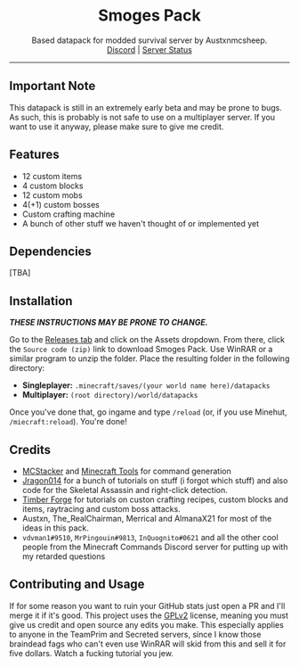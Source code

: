 <h1 align="center">Smoges Pack</h1>
<p align="center">
Based datapack for modded survival server by Austxnmcsheep.<br>
<a href="https://discord.gg/mYTK57yP3A">Discord</a> | <a href="https://mcsrvstat.us/server/smoges.minehut.gg">Server Status</a>
</p>

---

## Important Note
This datapack is still in an extremely early beta and may be prone to bugs. As such, this is probably is not safe to use on a multiplayer server. If you want to use it anyway, please make sure to give me credit.

## Features
- 12 custom items
- 4 custom blocks
- 12 custom mobs
- 4(+1) custom bosses
- Custom crafting machine
- A bunch of other stuff we haven't thought of or implemented yet

## Dependencies
[TBA]

## Installation
***THESE INSTRUCTIONS MAY BE PRONE TO CHANGE.***

Go to the [Releases tab](https://github.com/Errorcrafter/smoges/releases) and click on the Assets dropdown. From there, click the `Source code (zip)` link to download Smoges Pack. Use WinRAR or a similar program to unzip the folder. Place the resulting folder in the following directory:

- **Singleplayer:** `.minecraft/saves/(your world name here)/datapacks`
- **Multiplayer:** `(root directory)/world/datapacks`

Once you've done that, go ingame and type `/reload` (or, if you use Minehut, `/miecraft:reload`). You're done!

## Credits
- [MCStacker](https://mcstacker.net) and [Minecraft Tools](https://minecraft.tools/en/) for command generation
- [Jragon014](https://www.youtube.com/channel/UC_LBXGLs8Sa0opJHFVDVBqA) for a bunch of tutorials on stuff (i forgot which stuff) and also code for the Skeletal Assassin and right-click detection.
- [Timber Forge](https://www.youtube.com/c/TimberForge) for tutorials on custon crafting recipes, custom blocks and items, raytracing and custom boss attacks.
- Austxn, The_RealChairman, Merrical and AlmanaX21 for most of the ideas in this pack.
- `vdvman1#9510`, `MrPingouin#9813`, `InQuognito#0621` and all the other cool people from the Minecraft Commands Discord server for putting up with my retarded questions

## Contributing and Usage
If for some reason you want to ruin your GitHub stats just open a PR and I'll merge it if it's good.
This project uses the [GPLv2](https://simple.wikipedia.org/wiki/GNU_General_Public_License) license, meaning you must give us credit and open source any edits you make. This especially applies to anyone in the TeamPrim and Secreted servers, since I know those braindead fags who can't even use WinRAR will skid from this and sell it for five dollars. Watch a fucking tutorial you jew.